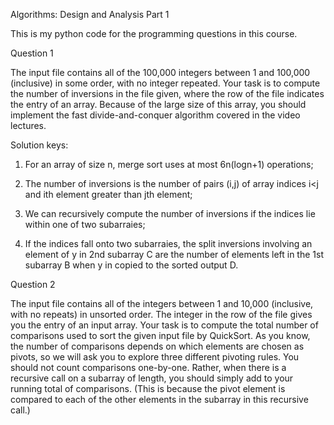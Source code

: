 Algorithms: Design and Analysis Part 1

This is my python code for the programming questions in this course.


Question 1

The input file contains all of the 100,000 integers between 1 and 100,000 (inclusive) in some order, with no integer repeated.
Your task is to compute the number of inversions in the file given, where the row of the file indicates the entry of an array.
Because of the large size of this array, you should implement the fast divide-and-conquer algorithm covered in the video lectures.

Solution keys: 

1) For an array of size n, merge sort uses at most 6n(logn+1) operations;

2) The number of inversions is the number of pairs (i,j) of array indices i<j and ith element greater than jth element;

3) We can recursively compute the number of inversions if the indices lie within one of two subarraies;

4) If the indices fall onto two subarraies, the split inversions involving an element of y in 2nd subarray C are the number of elements left in the 1st subarray B when y in copied to the sorted output D.


Question 2

The input file contains all of the integers between 1 and 10,000 (inclusive, with no repeats) in unsorted order. The integer in the row of the file gives you the entry of an input array.
Your task is to compute the total number of comparisons used to sort the given input file by QuickSort. As you know, the number of comparisons depends on which elements are chosen as pivots, so we will ask you to explore three different pivoting rules.
You should not count comparisons one-by-one. Rather, when there is a recursive call on a subarray of length, you should simply add to your running total of comparisons. (This is because the pivot element is compared to each of the other elements in the subarray in this recursive call.)

